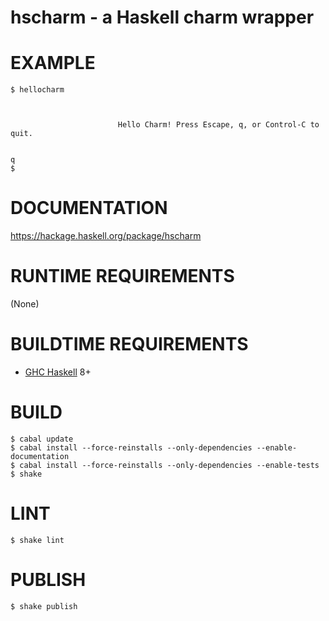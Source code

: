 # hscharm - a Haskell charm wrapper

# EXAMPLE

```console
$ hellocharm



                        Hello Charm! Press Escape, q, or Control-C to quit.


q
$
```

# DOCUMENTATION

https://hackage.haskell.org/package/hscharm

# RUNTIME REQUIREMENTS

(None)

# BUILDTIME REQUIREMENTS

* [GHC Haskell](http://www.haskell.org/) 8+

# BUILD

```console
$ cabal update
$ cabal install --force-reinstalls --only-dependencies --enable-documentation
$ cabal install --force-reinstalls --only-dependencies --enable-tests
$ shake
```

# LINT

```console
$ shake lint
```

# PUBLISH

```console
$ shake publish
```

